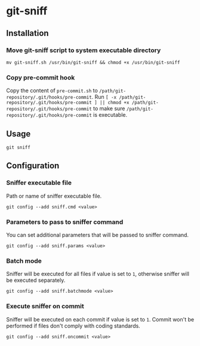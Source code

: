 # git-sniff

## Installation

### Move git-sniff script to system executable directory

```mv git-sniff.sh /usr/bin/git-sniff && chmod +x /usr/bin/git-sniff```

### Copy pre-commit hook

Copy the content of ```pre-commit.sh``` to ```/path/git-repository/.git/hooks/pre-commit```. Run ```[ -x /path/git-repository/.git/hooks/pre-commit ] || chmod +x /path/git-repository/.git/hooks/pre-commit``` to make sure ```/path/git-repository/.git/hooks/pre-commit``` is executable.

## Usage

```git sniff```

## Configuration

### Sniffer executable file

Path or name of sniffer executable file.

```git config --add sniff.cmd <value>```

### Parameters to pass to sniffer command

You can set additional parameters that will be passed to sniffer command.

```git config --add sniff.params <value>```

### Batch mode

Sniffer will be executed for all files if value is set to ```1```, otherwise sniffer will be executed separately.

```git config --add sniff.batchmode <value>```

### Execute sniffer on commit

Sniffer will be executed on each commit if value is set to ```1```. Commit won't be performed if files don't comply with coding standards.

```git config --add sniff.oncommit <value>```
